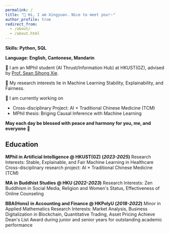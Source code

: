 ```yaml
---
permalink: /
title: "👋 Hi, I am Xingyuan. Nice to meet you!✨"
author_profile: true
redirect_from: 
  - /about/
  - /about.html
---
```



**Skills: Python, SQL**

**Language: English, Cantonese, Mandarin**


🤖 I am an MPhil student (AI Thrust/Information Hub) at HKUST(GZ), advised by [Prof. Sean Sihong Xie](https://facultyprofiles.hkust-gz.edu.cn/faculty-personal-page/XIE-Sihong/sihongxie).
  

🌱 My research interests lie in Machine Learning Stability, Explainability, and Fairness.  
  

📝 I am currently working on
- Cross-disciplinary Project: AI × Traditional Chinese Medicine (TCM)
- MPhil thesis: Briging Causal Inference with Machine Learning  
  

**May each day be blessed with peace and harmony for you, me, and everyone** 🙏  


Education
------
**MPhil in Artificial Intelligence @ HKUST(GZ) (_2023-2025_)**
Research Interests: Stable, Explainable, and Fair Machine Learning in Healthcare
Cross-disciplinary research project: AI × Traditional Chinese Medicine (TCM)

**MA in Buddhist Studies @ HKU (_2022-2023_)**
Research Interests: Zen Buddhism in Social Media, Religion and Women's Status, Effectiveness of Online Counseling

**BBA(Hons) in Accounting and Finance @ HKPolyU (_2018-2022_)**
Minor in Applied Mathematics
Research Interests: Market Analysis, Business Digitalization in Blockchain, Quantitative Trading, Asset Pricing
Achieve Dean's List Award during junior and senior years for outstanding academic performance
